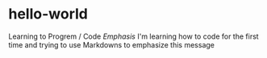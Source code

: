 # hello-world
Learning to Progrem / Code
*Emphasis* I'm learning how to code for the first time and trying to use Markdowns to emphasize this message

